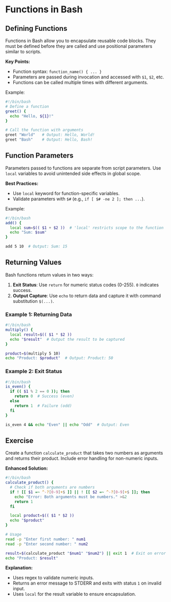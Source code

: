 # Functions in Bash

## Defining Functions
Functions in Bash allow you to encapsulate reusable code blocks. They must be defined before they are called and use positional parameters similar to scripts.

**Key Points:**
- Function syntax: `function_name() { ... }`
- Parameters are passed during invocation and accessed with `$1`, `$2`, etc.
- Functions can be called multiple times with different arguments.

Example:
```bash
#!/bin/bash
# Define a function
greet() {
  echo "Hello, ${1}!"
}

# Call the function with arguments
greet "World"   # Output: Hello, World!
greet "Bash"    # Output: Hello, Bash!
```

## Function Parameters
Parameters passed to functions are separate from script parameters. Use `local` variables to avoid unintended side effects in global scope.

**Best Practices:**
- Use `local` keyword for function-specific variables.
- Validate parameters with `$#` (e.g., `if [ $# -ne 2 ]; then ...`).

Example:
```bash
#!/bin/bash
add() {
  local sum=$(( $1 + $2 ))  # 'local' restricts scope to the function
  echo "Sum: $sum"
}

add 5 10  # Output: Sum: 15
```

## Returning Values
Bash functions return values in two ways:
1. **Exit Status**: Use `return` for numeric status codes (0-255). `0` indicates success.
2. **Output Capture**: Use `echo` to return data and capture it with command substitution `$(...)`.

### Example 1: Returning Data
```bash
#!/bin/bash
multiply() {
  local result=$(( $1 * $2 ))
  echo "$result"  # Output the result to be captured
}

product=$(multiply 5 10)
echo "Product: $product"  # Output: Product: 50
```

### Example 2: Exit Status
```bash
#!/bin/bash
is_even() {
  if (( $1 % 2 == 0 )); then
    return 0  # Success (even)
  else
    return 1  # Failure (odd)
  fi
}

is_even 4 && echo "Even" || echo "Odd"  # Output: Even
```

## Exercise
Create a function `calculate_product` that takes two numbers as arguments and returns their product. Include error handling for non-numeric inputs.

**Enhanced Solution:**
```bash
#!/bin/bash
calculate_product() {
  # Check if both arguments are numbers
  if ! [[ $1 =~ ^-?[0-9]+$ ]] || ! [[ $2 =~ ^-?[0-9]+$ ]]; then
    echo "Error: Both arguments must be numbers." >&2
    return 1
  fi

  local product=$(( $1 * $2 ))
  echo "$product"
}

# Usage
read -p "Enter first number: " num1
read -p "Enter second number: " num2

result=$(calculate_product "$num1" "$num2") || exit 1  # Exit on error
echo "Product: $result"
```

**Explanation:**
- Uses regex to validate numeric inputs.
- Returns an error message to STDERR and exits with status `1` on invalid input.
- Uses `local` for the result variable to ensure encapsulation.

